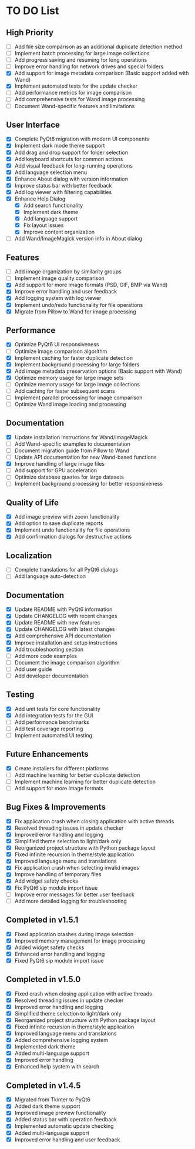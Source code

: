 # TO DO List

## High Priority
- [ ] Add file size comparison as an additional duplicate detection method
- [ ] Implement batch processing for large image collections
- [ ] Add progress saving and resuming for long operations
- [ ] Improve error handling for network drives and special folders
- [x] Add support for image metadata comparison (Basic support added with Wand)
- [x] Implement automated tests for the update checker
- [ ] Add performance metrics for image comparison
- [ ] Add comprehensive tests for Wand image processing
- [ ] Document Wand-specific features and limitations

## User Interface
- [x] Complete PyQt6 migration with modern UI components
- [x] Implement dark mode theme support
- [x] Add drag and drop support for folder selection
- [x] Add keyboard shortcuts for common actions
- [x] Add visual feedback for long-running operations
- [x] Add language selection menu
- [x] Enhance About dialog with version information
- [x] Improve status bar with better feedback
- [x] Add log viewer with filtering capabilities
- [x] Enhance Help Dialog
  - [x] Add search functionality
  - [x] Implement dark theme
  - [x] Add language support
  - [x] Fix layout issues
  - [x] Improve content organization
- [ ] Add Wand/ImageMagick version info in About dialog

## Features
- [ ] Add image organization by similarity groups
- [ ] Implement image quality comparison
- [x] Add support for more image formats (PSD, GIF, BMP via Wand)
- [x] Improve error handling and user feedback
- [x] Add logging system with log viewer
- [x] Implement undo/redo functionality for file operations
- [x] Migrate from Pillow to Wand for image processing

## Performance
- [x] Optimize PyQt6 UI responsiveness
- [ ] Optimize image comparison algorithm
- [x] Implement caching for faster duplicate detection
- [x] Implement background processing for large folders
- [x] Add image metadata preservation options (Basic support with Wand)
- [x] Optimize memory usage for large image sets
- [ ] Optimize memory usage for large image collections
- [ ] Add caching for faster subsequent scans
- [ ] Implement parallel processing for image comparison
- [ ] Optimize Wand image loading and processing

## Documentation
- [x] Update installation instructions for Wand/ImageMagick
- [ ] Add Wand-specific examples to documentation
- [ ] Document migration guide from Pillow to Wand
- [ ] Update API documentation for new Wand-based functions
- [x] Improve handling of large image files
- [ ] Add support for GPU acceleration
- [ ] Optimize database queries for large datasets
- [ ] Implement background processing for better responsiveness

## Quality of Life
- [x] Add image preview with zoom functionality
- [x] Add option to save duplicate reports
- [x] Implement undo functionality for file operations
- [x] Add confirmation dialogs for destructive actions

## Localization
- [ ] Complete translations for all PyQt6 dialogs
- [ ] Add language auto-detection

## Documentation
- [x] Update README with PyQt6 information
- [x] Update CHANGELOG with recent changes
- [x] Update README with new features
- [x] Update CHANGELOG with latest changes
- [x] Add comprehensive API documentation
- [x] Improve installation and setup instructions
- [x] Add troubleshooting section
- [ ] Add more code examples
- [ ] Document the image comparison algorithm
- [ ] Add user guide
- [ ] Add developer documentation

## Testing
- [x] Add unit tests for core functionality
- [x] Add integration tests for the GUI
- [ ] Add performance benchmarks
- [ ] Add test coverage reporting
- [ ] Implement automated UI testing

## Future Enhancements
- [x] Create installers for different platforms
- [ ] Add machine learning for better duplicate detection
- [ ] Implement machine learning for better duplicate detection
- [ ] Add support for more image formats

## Bug Fixes & Improvements
- [x] Fix application crash when closing application with active threads
- [x] Resolved threading issues in update checker
- [x] Improved error handling and logging
- [x] Simplified theme selection to light/dark only
- [x] Reorganized project structure with Python package layout
- [x] Fixed infinite recursion in theme/style application
- [x] Improved language menu and translations
- [x] Fix application crash when selecting invalid images
- [x] Improve handling of temporary files
- [x] Add widget safety checks
- [x] Fix PyQt6 sip module import issue
- [ ] Improve error messages for better user feedback
- [ ] Add more detailed logging for troubleshooting

## Completed in v1.5.1
- [x] Fixed application crashes during image selection
- [x] Improved memory management for image processing
- [x] Added widget safety checks
- [x] Enhanced error handling and logging
- [x] Fixed PyQt6 sip module import issue

## Completed in v1.5.0
- [x] Fixed crash when closing application with active threads
- [x] Resolved threading issues in update checker
- [x] Improved error handling and logging
- [x] Simplified theme selection to light/dark only
- [x] Reorganized project structure with Python package layout
- [x] Fixed infinite recursion in theme/style application
- [x] Improved language menu and translations
- [x] Added comprehensive logging system
- [x] Implemented dark theme
- [x] Added multi-language support
- [x] Improved error handling
- [x] Enhanced help system with search

## Completed in v1.4.5
- [x] Migrated from Tkinter to PyQt6
- [x] Added dark theme support
- [x] Improved image preview functionality
- [x] Added status bar with operation feedback
- [x] Implemented automatic update checking
- [x] Added multi-language support
- [x] Improved error handling and user feedback
